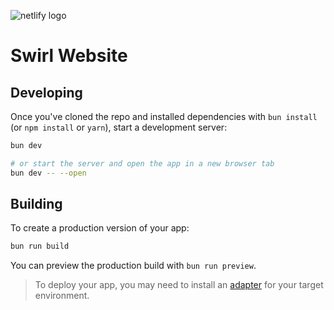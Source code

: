 ![netlify logo](https://www.netlify.com/v3/img/components/netlify-dark.svg)

# Swirl Website

## Developing

Once you've cloned the repo and installed dependencies with `bun install` (or `npm install` or `yarn`), start a development server:

```bash
bun dev

# or start the server and open the app in a new browser tab
bun dev -- --open
```

## Building

To create a production version of your app:

```bash
bun run build
```

You can preview the production build with `bun run preview`.

> To deploy your app, you may need to install an [adapter](https://svelte.dev/docs/kit/adapters) for your target environment.

